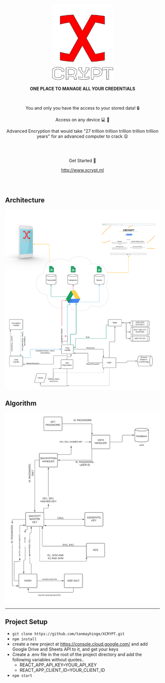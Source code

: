 <p align="center">

<img src="./public/assets/logo.png" width="200px">

</p>


<p align="center"><strong>ONE PLACE TO MANAGE ALL YOUR CREDENTIALS</strong></p>

<br>

<p align="center">You and only you have the access to your stored data! 🔒</p>
<p align="center">Access on any device 💻 📱</p>
<p align="center">Advanced Encryption that would take "27 trillion trillion trillion trillion trillion years" for an advanced computer to crack 😲</p>


<br/><br/>

<p align="center">Get Started 🏃</p>
<p align="center"><a href="http://www.xcrypt.ml">http://www.xcrypt.ml</a></p>


<br/><br/>

## Architecture
<img src="./public/assets/flow.png">

## Algorithm
<img src="./public/assets/algo.png">

---

## Project Setup

- ```git clone https://github.com/tanmayhinge/XCRYPT.git```
- ```npm install```
- create a new project at https://console.cloud.google.com/ and add Google Drive and Sheets API to it, and get your keys
- Create a .env file in the root of the project directory and add the following variables without quotes..
    - REACT_APP_API_KEY=YOUR_API_KEY
    - REACT_APP_CLIENT_ID=YOUR_CLIENT_ID
- ```npm start``` 